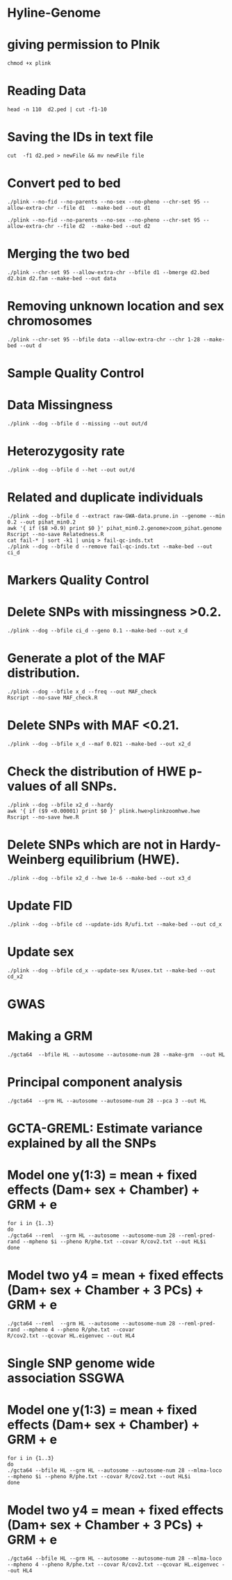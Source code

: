 # Hyline-Genome


# giving permission to Plnik 
	chmod +x plink


# Reading Data
	head -n 110  d2.ped | cut -f1-10

# Saving the IDs in text file
	cut  -f1 d2.ped > newFile && mv newFile file


   
# Convert ped to bed
	./plink --no-fid --no-parents --no-sex --no-pheno --chr-set 95 --allow-extra-chr --file d1  --make-bed --out d1
	
	./plink --no-fid --no-parents --no-sex --no-pheno --chr-set 95 --allow-extra-chr --file d2  --make-bed --out d2



# Merging the two bed
	./plink --chr-set 95 --allow-extra-chr --bfile d1 --bmerge d2.bed d2.bim d2.fam --make-bed --out data

# Removing unknown location and sex chromosomes
	./plink --chr-set 95 --bfile data --allow-extra-chr --chr 1-28 --make-bed --out d


# Sample Quality Control

# Data Missingness
	./plink --dog --bfile d --missing --out out/d

# Heterozygosity rate
	./plink --dog --bfile d --het --out out/d

# Related and duplicate individuals
	./plink --dog --bfile d --extract raw-GWA-data.prune.in --genome --min 0.2 --out pihat_min0.2
	awk '{ if ($8 >0.9) print $0 }' pihat_min0.2.genome>zoom_pihat.genome
	Rscript --no-save Relatedness.R
	cat fail-* | sort -k1 | uniq > fail-qc-inds.txt
	./plink --dog --bfile d --remove fail-qc-inds.txt --make-bed --out ci_d

# Markers Quality Control
# Delete SNPs with missingness >0.2.
	./plink --dog --bfile ci_d --geno 0.1 --make-bed --out x_d
	
# Generate a plot of the MAF distribution.
	./plink --dog --bfile x_d --freq --out MAF_check
	Rscript --no-save MAF_check.R
	
# Delete SNPs with MAF <0.21.
	./plink --dog --bfile x_d --maf 0.021 --make-bed --out x2_d


# Check the distribution of HWE p-values of all SNPs.
	./plink --dog --bfile x2_d --hardy
	awk '{ if ($9 <0.00001) print $0 }' plink.hwe>plinkzoomhwe.hwe
	Rscript --no-save hwe.R
	
# Delete SNPs which are not in Hardy-Weinberg equilibrium (HWE).
	./plink --dog --bfile x2_d --hwe 1e-6 --make-bed --out x3_d
	
# Update FID
	./plink --dog --bfile cd --update-ids R/ufi.txt --make-bed --out cd_x

# Update sex
	./plink --dog --bfile cd_x --update-sex R/usex.txt --make-bed --out cd_x2
	
# GWAS
# Making a GRM
	./gcta64  --bfile HL --autosome --autosome-num 28 --make-grm  --out HL

# Principal component analysis
	./gcta64  --grm HL --autosome --autosome-num 28 --pca 3 --out HL
		
# GCTA-GREML: Estimate variance explained by all the SNPs

# Model one y(1:3) = mean + fixed effects (Dam+ sex + Chamber) + GRM + e 
	for i in {1..3}
	do
	./gcta64 --reml  --grm HL --autosome --autosome-num 28 --reml-pred-rand --mpheno $i --pheno R/phe.txt --covar R/cov2.txt --out HL$i
	done

# Model two y4 = mean + fixed effects (Dam+ sex + Chamber + 3 PCs) + GRM + e 
	./gcta64 --reml  --grm HL --autosome --autosome-num 28 --reml-pred-rand --mpheno 4 --pheno R/phe.txt --covar
	R/cov2.txt --qcovar HL.eigenvec --out HL4

# Single SNP genome wide association SSGWA
# Model one y(1:3) = mean + fixed effects (Dam+ sex + Chamber) + GRM + e 
	for i in {1..3}
	do
	./gcta64 --bfile HL --grm HL --autosome --autosome-num 28 --mlma-loco --mpheno $i --pheno R/phe.txt --covar R/cov2.txt --out HL$i
	done

# Model two y4 = mean + fixed effects (Dam+ sex + Chamber + 3 PCs) + GRM + e 
	./gcta64 --bfile HL --grm HL --autosome --autosome-num 28 --mlma-loco --mpheno 4 --pheno R/phe.txt --covar R/cov2.txt --qcovar HL.eigenvec --out HL4
